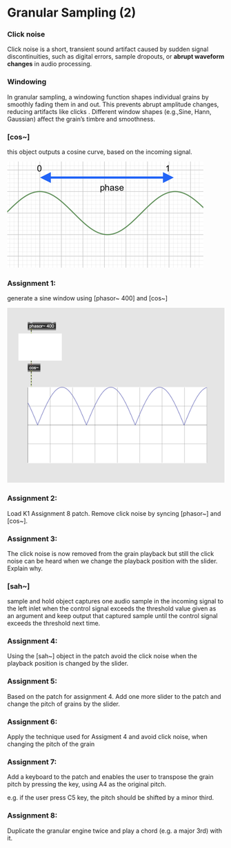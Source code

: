 # Granular Sampling (2)

### Click noise
Click noise is a short, transient sound artifact caused by sudden signal discontinuities, such as digital errors, sample dropouts, or **abrupt waveform changes** in audio processing.

### Windowing

In granular sampling, a windowing function shapes individual grains by smoothly fading them in and out. This prevents abrupt amplitude changes, reducing artifacts like clicks . Different window shapes (e.g.,Sine, Hann, Gaussian) affect the grain’s timbre and smoothness.

### [cos~]
this object outputs a cosine curve, based on the incoming signal.

![](K2/cos.png)


### Assignment 1:
generate a sine window using [phasor~ 400] and [cos~]

![](K2/sine_win.png)

### Assignment 2:
Load K1 Assignment 8 patch. 
Remove click noise by syncing [phasor~] and [cos~].

### Assignment 3:
The click noise is now removed from the grain playback but still the click noise can be heard when we change the playback position with the slider. Explain why.

### [sah~]
sample and hold object captures one audio sample in the incoming signal to the left inlet when the control signal exceeds the threshold value given as an argument and keep output that captured sample until the control signal exceeds the threshold next time.

### Assignment 4:
Using the [sah~] object in the patch avoid the click noise when the playback position is changed by the slider.


### Assignment 5:
Based on the patch for assignment 4. Add one more slider to the patch and change the pitch of grains by the slider.

### Assignment 6:
Apply the technique used for Assigment 4 and avoid click noise, when changing the pitch of the grain

### Assignment 7:
Add a keyboard to the patch and enables the user to transpose the grain pitch by pressing the key, using A4 as the original pitch.

e.g. if the user press C5 key, the pitch should be shifted by a minor third.

### Assignment 8:
Duplicate the granular engine twice and play a chord (e.g. a major 3rd) with it.

